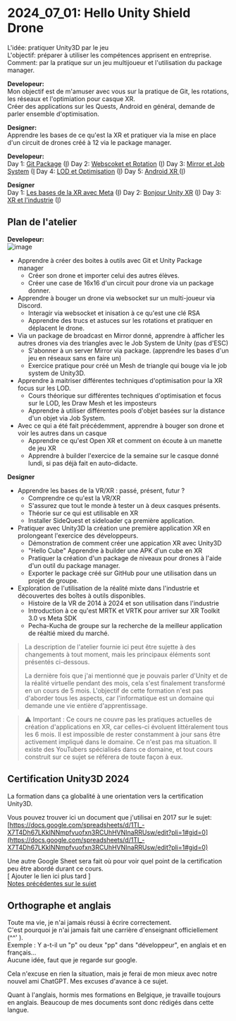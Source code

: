 # 2024_07_01: Hello Unity Shield Drone

L'idée: pratiquer Unity3D par le jeu  
L'objectif: préparer à utiliser les compétences apprisent en entreprise.  
Comment: par la pratique sur un jeu multijoueur et l'utilisation du package manager.  


**Developeur:**  
Mon objectif est de m'amuser avec vous sur la pratique de Git, les rotations, les réseaux et l'optimiation pour casque XR.  
Créer des applications sur les Quests, Android en général, demande de parler ensemble d'optimisation.  

**Designer:**  
Apprendre les bases de ce qu'est la XR et pratiquer via la mise en place d'un circuit de drones créé à 12 via le package manager.  

**Developeur:**    
Day 1: [Git Package](WorkshopPerDay/2024_07_01.md)  ([I](https://github.com/EloiStree/2024_07_01_HelloUnityShieldDrone/issues/2))
Day 2: [Webscoket et Rotation](WorkshopPerDay/2024_07_02.md)   ([I](https://github.com/EloiStree/2024_07_01_HelloUnityShieldDrone/issues/3))
Day 3: [Mirror et Job System](WorkshopPerDay/2024_07_03.md)  ([I](https://github.com/EloiStree/2024_07_01_HelloUnityShieldDrone/issues/4)
Day 4: [LOD et Optimisation](WorkshopPerDay/2024_07_04.md)  ([I](https://github.com/EloiStree/2024_07_01_HelloUnityShieldDrone/issues/5))
Day 5: [Android XR ](WorkshopPerDay/2024_07_05.md)  ([I](https://github.com/EloiStree/2024_07_01_HelloUnityShieldDrone/issues/6))

**Designer**  
Day 1: [Les bases de la XR avec Meta](WorkshopPerDay/2024_07_16.md)  ([I](https://github.com/EloiStree/2024_07_01_HelloUnityShieldDrone/issues/7))
Day 2: [Bonjour Unity XR](WorkshopPerDay/2024_07_17.md)  ([I](https://github.com/EloiStree/2024_07_01_HelloUnityShieldDrone/issues/8))
Day 3: [XR et l'industrie](WorkshopPerDay/2024_07_18.md)  ([I](https://github.com/EloiStree/2024_07_01_HelloUnityShieldDrone/issues/9))


## Plan de l'atelier
  
**Developeur:**  
![image](https://github.com/EloiStree/2024_07_01_HelloUnityShieldDrone/assets/20149493/1594a8ae-438c-4737-8c00-1310653dfc28)  

- Apprendre à créer des boites à outils avec Git et Unity Package manager
  - Créer son drone et importer celui des autres élèves.
  - Créer une case de 16x16 d'un circuit pour drone via un package donner.
- Apprendre à bouger un drone via websocket sur un multi-joueur via Discord.
  - Interagir via websocket et inisation à ce qu'est une clé RSA
  - Apprendre des trucs et astuces sur les rotations et pratiquer en déplacent le drone.
- Via un package de broadcast en Mirror donné, apprendre à afficher les autres drones via des triangles avec le Job System de Unity (pas d'ESC)
  - S'abonner à un server Mirror via package. (apprendre les bases d'un jeu en réseaux sans en faire un)
  - Exercice pratique pour créé un Mesh de triangle qui bouge via le job system de Unity3D.
- Apprendre à maitriser différentes techniques d'optimisation pour la XR focus sur les LOD.
  - Cours théorique sur différentes techniques d'optimisation et focus sur le LOD, les Draw Mesh et les imposteurs
  - Apprendre à utiliser différentes pools d'objet basées sur la distance d'un objet via Job System.
- Avec ce qui a été fait précédemment, apprendre à bouger son drone et voir les autres dans un casque 
  - Apprendre ce qu'est Open XR et comment on écoute à un manette de jeu XR
  - Apprendre à builder l'exercice de la semaine sur le casque donné lundi, si pas déjà fait en auto-didacte.


**Designer**  
- Apprendre les bases de la VR/XR : passé, présent, futur ?
  - Comprendre ce qu'est la VR/XR
  - S'assurez que tout le monde à tester un à deux casques présents.
  - Théorie sur ce qui est utilisable en XR 
  - Installer SideQuest et sideloader ça première application. 
- Pratiquer avec Unity3D la création une première application XR en prolongeant l'exercice des développeurs.
  - Démonstration de comment créer une appication XR avec Unity3D
  - "Hello Cube" Apprendre à builder une APK d'un cube en XR
  - Pratiquer la création d'un package de niveaux pour drones à l'aide d'un outil du package manager.
  - Exporter le package créé  sur GitHub pour une utilisation dans un projet de groupe.
- Exploration de l'utilisation de la réalité mixte dans l'industrie et découvertes des boîtes à outils disponibles.
  - Histoire de la VR de 2014 à 2024 et son utilisation dans l'industrie
  - Introduction à ce qu'est MRTK et VRTK pour arriver sur XR Toolkit 3.0 vs Meta SDK
  - Pecha-Kucha de groupe sur la recherche de la meilleur application de réaltié mixed du marché.


> La description de l'atelier fournie ici peut être sujette à des changements à tout moment, mais les principaux éléments sont présentés ci-dessous.
> 
> La dernière fois que j'ai mentionné que je pouvais parler d'Unity et de la réalité virtuelle pendant des mois, cela s'est finalement transformé en un cours de 5 mois. L'objectif de cette formation n'est pas 
 d'aborder tous les aspects, car l'informatique est un domaine qui demande une vie entière d'apprentissage.

> ⚠️ Important : Ce cours ne couvre pas les pratiques actuelles de création d'applications en XR, car celles-ci évoluent littéralement tous les 6 mois. Il est impossible de rester constamment à jour sans être activement impliqué dans le domaine. Ce n'est pas ma situation. Il existe des YouTubers spécialisés dans ce domaine, et tout cours construit sur ce sujet se référera de toute façon à eux.

## Certification Unity3D 2024  
  
La formation dans ça globalité à une orientation vers la certification Unity3D.  
  
Vous pouvez trouver ici un document que j'utilisai en 2017 sur le sujet:  
[https://docs.google.com/spreadsheets/d/1TI_-X7T4Dh67LKkINNmpfvuofxn3RCUhHVNInaRRUsw/edit?pli=1#gid=0](https://docs.google.com/spreadsheets/d/1TI_-X7T4Dh67LKkINNmpfvuofxn3RCUhHVNInaRRUsw/edit?pli=1#gid=0)  
  
Une autre Google Sheet sera fait où pour voir quel point de la certification peu être abordé durant ce cours.  
[ Ajouter le lien ici plus tard ]  
[Notes précédentes sur le sujet](https://github.com/EloiStree/HelloUnity/wiki/TF%23024)  


## Orthographe et anglais

Toute ma vie, je n'ai jamais réussi à écrire correctement.   
C'est pourquoi je n'ai jamais fait une carrière d'enseignant officiellement (^^' ).  
Exemple : Y a-t-il un "p" ou deux "pp" dans "développeur", en anglais et en français...  
Aucune idée, faut que je regarde sur google.  

Cela n'excuse en rien la situation, mais je ferai de mon mieux avec notre nouvel ami ChatGPT. 
Mes excuses d'avance à ce sujet.

Quant à l'anglais, hormis mes formations en Belgique, je travaille toujours en anglais.
Beaucoup de mes documents sont donc rédigés dans cette langue. 

